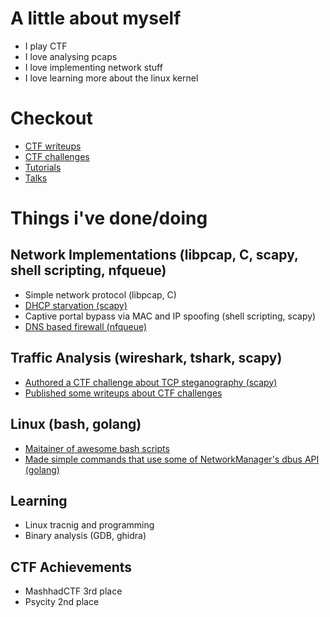 # A little about myself
- I play CTF
- I love analysing pcaps
- I love implementing network stuff
- I love learning more about the linux kernel

# Checkout
- [CTF writeups](https://github.com/AliGhaffarian/my_writeups/blob/main/ctf/links-to-my-ctf-writeups)
- [CTF challenges](https://github.com/AliGhaffarian/my_ctf_challs)
- [Tutorials](https://github.com/AliGhaffarian/my_writeups/blob/main/other_docs)
- [Talks](https://github.com/AliGhaffarian/talks)

# Things i've done/doing
## Network Implementations (libpcap, C, scapy, shell scripting, nfqueue)
 - Simple network protocol (libpcap, C)
 - [DHCP starvation (scapy)](https://github.com/AliGhaffarian/dhcp-starvation-using-scapy)
- Captive portal bypass via MAC and IP spoofing (shell scripting, scapy)
- [DNS based firewall (nfqueue)](https://github.com/AliGhaffarian/dns-firewall)

## Traffic Analysis (wireshark, tshark, scapy)
- [Authored a CTF challenge about TCP steganography (scapy)](https://github.com/FlagMotori/Nowruz1404/tree/main/forensics/reject_this)
- [Published some writeups about CTF challenges](https://github.com/AliGhaffarian/my_writeups)

## Linux (bash, golang)
- [Maitainer of awesome bash scripts](https://github.com/sepsoh/awesome-bash-scripts)
- [Made simple commands that use some of NetworkManager's dbus API (golang)](https://github.com/sepsoh/awesome-bash-scripts)

## Learning 
- Linux tracnig and programming	
- Binary analysis (GDB, ghidra)

## CTF Achievements
- MashhadCTF 3rd place
- Psycity 2nd place
                            

